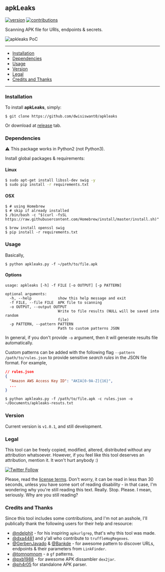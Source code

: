 ## apkLeaks
[![version](https://badge.fury.io/gh/dwisiswant0%2fapkleaks.svg)](https://badge.fury.io/gh/dwisiswant0%2fapkleaks.svg)
[![contributions](https://img.shields.io/badge/contributions-welcome-brightgreen.svg?style=flat)](https://github.com/dwisiswant0/apkleaks/issues)

Scanning APK file for URIs, endpoints & secrets.

![apkleaks PoC](https://user-images.githubusercontent.com/25837540/83319953-c3996880-a26c-11ea-982c-c20a343019db.png)

---

- [Installation](#installation)
- [Dependencies](#dependencies)
- [Usage](#usage)
- [Version](#version)
- [Legal](#legal)
- [Credits and Thanks](#credits-and-thanks)

---

### Installation

To install **apkLeaks**, simply:

```
$ git clone https://github.com/dwisiswant0/apkleaks
```

Or download at [release](https://github.com/dwisiswant0/apkleaks/releases/) tab.

### Dependencies
⚠️ This package works in Python2 (not Python3).

Install global packages & requirements:
#### Linux
```bash
$ sudo apt-get install libssl-dev swig -y
$ sudo pip install -r requirements.txt
```
#### OSX
```
$ # using Homebrew
$ # skip if already installed
$ /bin/bash -c "$(curl -fsSL https://raw.githubusercontent.com/Homebrew/install/master/install.sh)"

$ brew install openssl swig
$ pip install -r requirements.txt
```

### Usage

Basically,
```
$ python apkleaks.py -f ~/path/to/file.apk
```

#### Options

```
usage: apkleaks [-h] -f FILE [-o OUTPUT] [-p PATTERN]

optional arguments:
  -h, --help            show this help message and exit
  -f FILE, --file FILE  APK file to scanning
  -o OUTPUT, --output OUTPUT
                        Write to file results (NULL will be saved into random
                        file)
  -p PATTERN, --pattern PATTERN
                        Path to custom patterns JSON
```

In general, if you don't provide `-o` argument, then it will generate results file automatically.

Custom patterns can be added with the following flag `--pattern /path/to/rules.json` to provide sensitive _search rules_ in the JSON file format. For example,

```json
// rules.json
{
  "Amazon AWS Access Key ID": "AKIA[0-9A-Z]{16}",
  ...
}
```

```
$ python apkleaks.py -f /path/to/file.apk -c rules.json -o ~/Documents/apkleaks-resuts.txt
```

### Version

Current version is `v1.0.1`, and still development.


### Legal

This tool can be freely copied, modified, altered, distributed without any attribution whatsoever. However, if you feel like this tool deserves an attribution, mention it. It won't hurt anybody :)

[![Twitter Follow](https://img.shields.io/twitter/follow/dwisiswant0.svg?style=social)](https://twitter.com/dwisiswant0)

Please, read the [license terms](https://github.com/dwisiswant0/apkleaks/blob/master/LICENSE). Don't worry, it can be read in less than 30 seconds, unless you have some sort of reading disability - in that case, I'm wondering why you're still reading this text. Really. Stop. Please. I mean, seriously. Why are you still reading?


### Credits and Thanks

Since this tool includes some contributions, and I'm not an asshole, I'll publically thank the following users for their help and resource:

- [@ndelphit](https://github.com/ndelphit) - for his inspiring `apkurlgrep`, that's why this tool was made.
- [@dxa4481](https://github.com/dxa4481) and y'all who contribute to `truffleHogRegexes`.
- [@GerbenJavado](https://github.com/GerbenJavado) & [@Bankde](https://github.com/Bankde) - for awesome pattern to discover URLs, endpoints & their parameters from `LinkFinder`.
- [@tomnomnom](https://github.com/tomnomnom/gf) - a `gf` patterns.
- [@pxb1988](https://github.com/pxb1988) - for awesome APK dissambler `dex2jar`.
- [@ph4r05](https://github.com/ph4r05) for standalone APK parser.
